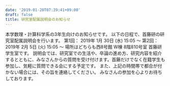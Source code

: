 ```yaml
---
date: '2019-01-28T07:39:41+09:00'
draft: false
title: 研究室配属説明会のお知らせ
---
```


本学数理・計算科学系の3年生向けのお知らせです。 以下の日程で、首藤研の研究室配属説明会を行います。 第1回： 2019年 1月 30日 (水) 15:05 〜 第2回： 2019年 2月 5日 (火) 15:05 〜 場所はどちらも西8号館 W棟 8階810号室 首藤研学生室です。 説明会では、研究室での生活や、卒論の進め方、研究内容を紹介するとともに、みなさんからの質問を受け付けます。首藤だけでなく在籍学生も参加し、気軽に質問できる会にする予定です。 また、上記の時間帯で都合が付かない場合には、その旨を連絡してください。 みなさんの参加を心よりお待ちしております。